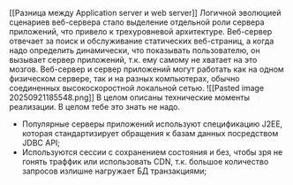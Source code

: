 [[Разница между Application server и web server]]
Логичной эволюцией сценариев веб-сервера стало выделение отдельной роли сервера приложений, что привело к трехуровневой архитектуре.
Веб-сервер отвечает за поиск и обслуживание статических веб-страниц, а когда надо определить динамически, что показывать пользователю, он вызывает сервер приложений, т.к. ему самому не хватает на это мозгов.
Веб-сервер и сервер приложений могут работать как на одном физическом сервере, так и на разных компьютерах, обычно соединенных высокоскоростной локальной сетью.
![[Pasted image 20250921185548.png]]
В целом описаны технические моменты реализации. В целом тебе это знать не надо.
- Популярные серверы приложений используют спецификацию J2EE, которая стандартизирует обращения к базам данных посредством JDBC API;
- Используются сессии с сохранением состояния и без, чтобы зря не гонять траффик или использовать CDN, т.к. большое количество запросов излишне нагружает БД транзакциями;
